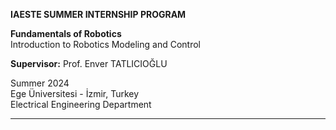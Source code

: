 **IAESTE SUMMER INTERNSHIP PROGRAM**  

**Fundamentals of Robotics**  
Introduction to Robotics Modeling and Control 

**Supervisor:** Prof. Enver TATLICIOĞLU 

Summer 2024  
Ege Üniversitesi - İzmir, Turkey  
Electrical Engineering Department  

---
